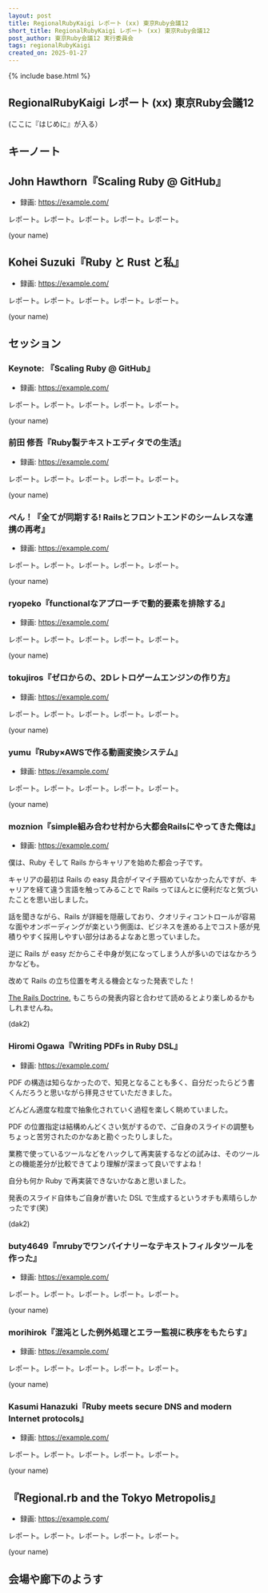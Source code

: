 ```yaml
---
layout: post
title: RegionalRubyKaigi レポート (xx) 東京Ruby会議12
short_title: RegionalRubyKaigi レポート (xx) 東京Ruby会議12
post_author: 東京Ruby会議12 実行委員会
tags: regionalRubyKaigi
created_on: 2025-01-27
---
```


{% include base.html %}

## RegionalRubyKaigi レポート (xx) 東京Ruby会議12

(ここに『はじめに』が入る）

## キーノート

## John Hawthorn『Scaling Ruby @ GitHub』

* 録画: https://example.com/

レポート。レポート。レポート。レポート。レポート。

(your name)


## Kohei Suzuki『Ruby と Rust と私』

* 録画: https://example.com/

レポート。レポート。レポート。レポート。レポート。

(your name)


## セッション

### Keynote: 『Scaling Ruby @ GitHub』

* 録画: https://example.com/

レポート。レポート。レポート。レポート。レポート。


(your name)

### 前田 修吾『Ruby製テキストエディタでの生活』

* 録画: https://example.com/

レポート。レポート。レポート。レポート。レポート。

(your name)


### ぺん！『全てが同期する! Railsとフロントエンドのシームレスな連携の再考』

* 録画: https://example.com/

レポート。レポート。レポート。レポート。レポート。

(your name)


### ryopeko『functionalなアプローチで動的要素を排除する』

* 録画: https://example.com/

レポート。レポート。レポート。レポート。レポート。

(your name)


### tokujiros『ゼロからの、2Dレトロゲームエンジンの作り方』

* 録画: https://example.com/

レポート。レポート。レポート。レポート。レポート。

(your name)


### yumu『Ruby×AWSで作る動画変換システム』

* 録画: https://example.com/

レポート。レポート。レポート。レポート。レポート。

(your name)


### moznion『simple組み合わせ村から大都会Railsにやってきた俺は』

* 録画: https://example.com/

僕は、Ruby そして Rails からキャリアを始めた都会っ子です。

キャリアの最初は Rails の easy 具合がイマイチ掴めていなかったんですが、キャリアを経て違う言語を触ってみることで Rails ってほんとに便利だなと気づいたことを思い出しました。

話を聞きながら、Rails が詳細を隠蔽しており、クオリティコントロールが容易な面やオンボーディングが楽という側面は、ビジネスを進める上でコスト感が見積りやすく採用しやすい部分はあるよなあと思っていました。

逆に Rails が easy だからこそ中身が気になってしまう人が多いのではなかろうかなども。

改めて Rails の立ち位置を考える機会となった発表でした！

[The Rails Doctrine.](https://rubyonrails.org/doctrine) もこちらの発表内容と合わせて読めるとより楽しめるかもしれませんね。

(dak2)


### Hiromi Ogawa『Writing PDFs in Ruby DSL』

* 録画: https://example.com/

PDF の構造は知らなかったので、知見となることも多く、自分だったらどう書くんだろうと思いながら拝見させていただきました。

どんどん適度な粒度で抽象化されていく過程を楽しく眺めていました。

PDF の位置指定は結構めんどくさい気がするので、ご自身のスライドの調整もちょっと苦労されたのかなあと勘ぐったりしました。

業務で使っているツールなどをハックして再実装するなどの試みは、そのツールとの機能差分が比較できてより理解が深まって良いですよね！

自分も何か Ruby で再実装できないかなあと思いました。

発表のスライド自体もご自身が書いた DSL で生成するというオチも素晴らしかったです(笑)

(dak2)


### buty4649『mrubyでワンバイナリーなテキストフィルタツールを作った』

* 録画: https://example.com/

レポート。レポート。レポート。レポート。レポート。

(your name)


### morihirok『混沌とした例外処理とエラー監視に秩序をもたらす』

* 録画: https://example.com/

レポート。レポート。レポート。レポート。レポート。

(your name)


### Kasumi Hanazuki『Ruby meets secure DNS and modern Internet protocols』

* 録画: https://example.com/

レポート。レポート。レポート。レポート。レポート。

(your name)


## 『Regional.rb and the Tokyo Metropolis』

* 録画: https://example.com/

レポート。レポート。レポート。レポート。レポート。

(your name)

## 会場や廊下のようす
